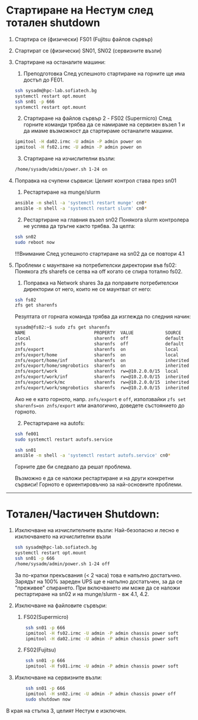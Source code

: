 # Стартиране на Нестум след тотален shutdown

1. Стартира се (физически) FS01 (Fujitsu файлов сървър)
2. Стартират се (физически) SN01, SN02 (сервизните възли)
3. Стартиране на останалите машини:
   
    1. Преподготовка
    След успешното стартиране на горните ще има достъп до FE01.

    ```bash
    ssh sysadm@hpc-lab.sofiatech.bg
    systemctl restart opt.mount
    ssh sn01 -p 666
    systemctl restart opt.mount
    ```
   
    2. Стартиране на файлов сървър 2 - FS02 (Supermicro)
    След горните команди трябва да се намираме на сервизен възел 1 и да имаме възможност да стартираме останалите машини.

    ```bash
    ipmitool -H da02.irmc -U admin -P admin power on
    ipmitool -H fs02.irmc -U admin -P admin power on
    ```
    
    3. Стартиране на изчислителни възли:
    ```bash
    /home/sysadm/admin/power.sh 1-24 on
    ```

4. Поправка на счупени сървиси:
    Целият контрол става през sn01
   
    1. Рестартиране на munge/slurm
    ```bash
    ansible -m shell -a 'systemctl restart munge' cn0*
    ansible -m shell -a 'systemctl restart slurm' cn0*
    ```
   
    2. Рестартиране на главния възел sn02
    Понякога slurm контролера не успява да тръгне както трябва.
    За целта: 
    ```bash
    ssh sn02 
    sudo reboot now
    ```
    !!!Внимание След успешното стартиране на sn02 да се повтори 4.1

5. Проблеми с маунтване на потребителски директории във fs02:
    Понякога zfs sharefs се сетва на off когато се спира тотално fs02.
    
    
    1. Поправка на Network shares
    За да поправите потребителски директории от него, които не се маунтват от него:
    ```bash
    ssh fs02
    zfs get sharenfs 
    ```
    Резултата от горната команда трябва да изглежда по следния начин:
    ```bash
    sysadm@fs02:~$ sudo zfs get sharenfs
    NAME                          PROPERTY  VALUE            SOURCE
    zlocal                        sharenfs  off              default
    znfs                          sharenfs  off              default
    znfs/export                   sharenfs  on               local
    znfs/export/home              sharenfs  on               local
    znfs/export/home/inf          sharenfs  on               inherited from znfs/export/home
    znfs/export/home/smgrobotics  sharenfs  on               inherited from znfs/export/home
    znfs/export/work              sharenfs  rw=@10.2.0.0/15  local
    znfs/export/work/inf          sharenfs  rw=@10.2.0.0/15  inherited from znfs/export/work
    znfs/export/work/mc           sharenfs  rw=@10.2.0.0/15  inherited from znfs/export/work
    znfs/export/work/smgrobotics  sharenfs  rw=@10.2.0.0/15  inherited from znfs/export/work
    ```
    Ако не е като горното, напр. `znfs/export` е `off`, използвайки `zfs set sharenfs=on znfs/export` или аналогично, доведете състоянието до горното.

    
    2. Рестартиране на autofs:
    ```bash
    ssh fe001
    sudo systemctl restart autofs.service
    ```
    ```bash
    ssh sn01
    ansible -m shell -a 'systemctl restart autofs.service' cn0*
    ```
    
    Горните две би следвало да решат проблема.

    Възможно е да се наложи рестартиране и на други конкретни сървиси! Горното е ориентировъчно за най-основните проблеми.

---

# Тотален/Частичен Shutdown:


1. Изключване на изчислителните възли:
Най-безопасно и лесно е изключването на изчислителни възли
    ```bash
    ssh sysadm@hpc-lab.sofiatech.bg
    systemctl restart opt.mount
    ssh sn01 -p 666
    /home/sysadm/admin/power.sh 1-24 off
    ```
    За по-кратки прекъсвания (< 2 часа) това е напълно достатъчно. Зарядът на 100% зареден UPS ще е напълно достатъчен, за да се "преживее" спирането.  При включването им може да се наложи рестартиране на sn02 и на munge/slurm - вж 4.1, 4.2.


2. Изключване на файловите сървъри:

    1. FS02(Supermicro)
    ```bash
        ssh sn01 -p 666
        ipmitool -H fs02.irmc -U admin -P admin chassis power soft
        ipmitool -H da02.irmc -U admin -P admin chassis power soft
    ```
    2. FS02(Fujitsu)
    ```bash
        ssh sn01 -p 666
        ipmitool -H fs01.irmc -U admin -P admin chassis power soft
    ```

3. Изключване на сервизните възли:
    ```bash
        ssh sn01 -p 666
        ipmitool -H sn02.irmc -U admin -P admin chassis power off
        sudo shutdown now
    ```
В края на стъпка 3, целият Нестум е изключен.